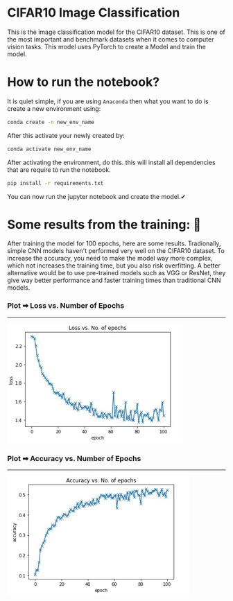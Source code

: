 # CIFAR10 Image Classification

This is the image classification model for the CIFAR10 dataset. This is one of the most important and benchmark datasets when it comes to computer vision tasks. This model uses PyTorch to create a Model and train the model. 

# How to run the notebook?

It is quiet simple, if you are using `Anaconda` then what you want to do is create a new environment using:

```Bash
conda create -n new_env_name
```

After this activate your newly created by:

```Bash
conda activate new_env_name
```

After activating the environment, do this. this will install all dependencies that are require to run the notebook.

```Bash
pip install -r requirements.txt
```

You can now run the jupyter notebook and create the model.✔

# Some results from the training: 🏁
After training the model for 100 epochs, here are some results. Tradionally, simple CNN models haven't performed very well on the CIFAR10 dataset. To increase the accuracy, you need to make the model way more complex, which not increases the training time, but you also risk overfitting. A better alternative would be to use pre-trained models such as VGG or ResNet, they give way better performance and faster training times than traditional CNN models. 

### Plot ➡ Loss vs. Number of Epochs
---
![loss_plot](/plots/loss_plot.jpg)

### Plot ➡ Accuracy vs. Number of Epochs
---
![accuracy_plot](/plots/accuracy_plot.jpg)
